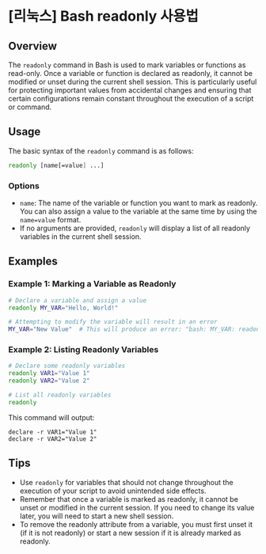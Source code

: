 # [리눅스] Bash readonly 사용법

## Overview
The `readonly` command in Bash is used to mark variables or functions as read-only. Once a variable or function is declared as readonly, it cannot be modified or unset during the current shell session. This is particularly useful for protecting important values from accidental changes and ensuring that certain configurations remain constant throughout the execution of a script or command.

## Usage
The basic syntax of the `readonly` command is as follows:

```bash
readonly [name[=value] ...]
```

### Options
- `name`: The name of the variable or function you want to mark as readonly. You can also assign a value to the variable at the same time by using the `name=value` format.
- If no arguments are provided, `readonly` will display a list of all readonly variables in the current shell session.

## Examples

### Example 1: Marking a Variable as Readonly
```bash
# Declare a variable and assign a value
readonly MY_VAR="Hello, World!"

# Attempting to modify the variable will result in an error
MY_VAR="New Value"  # This will produce an error: "bash: MY_VAR: readonly variable"
```

### Example 2: Listing Readonly Variables
```bash
# Declare some readonly variables
readonly VAR1="Value 1"
readonly VAR2="Value 2"

# List all readonly variables
readonly
```
This command will output:
```
declare -r VAR1="Value 1"
declare -r VAR2="Value 2"
```

## Tips
- Use `readonly` for variables that should not change throughout the execution of your script to avoid unintended side effects.
- Remember that once a variable is marked as readonly, it cannot be unset or modified in the current session. If you need to change its value later, you will need to start a new shell session.
- To remove the readonly attribute from a variable, you must first unset it (if it is not readonly) or start a new session if it is already marked as readonly.